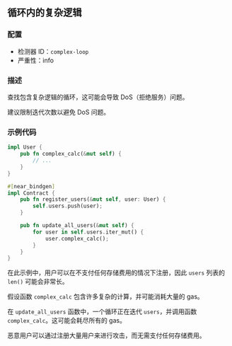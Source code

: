
## 循环内的复杂逻辑

### 配置

* 检测器 ID：`complex-loop`
* 严重性：info

### 描述

查找包含复杂逻辑的循环，这可能会导致 DoS（拒绝服务）问题。

建议限制迭代次数以避免 DoS 问题。

### 示例代码

```rust
impl User {
    pub fn complex_calc(&mut self) {
        // ...
    }
}

#[near_bindgen]
impl Contract {
    pub fn register_users(&mut self, user: User) {
        self.users.push(user);
    }

    pub fn update_all_users(&mut self) {
        for user in self.users.iter_mut() {
            user.complex_calc();
        }
    }
}
```

在此示例中，用户可以在不支付任何存储费用的情况下注册，因此 `users` 列表的 `len()` 可能会非常长。

假设函数 `complex_calc` 包含许多复杂的计算，并可能消耗大量的 gas。

在 `update_all_users` 函数中，一个循环正在迭代 `users`，并调用函数 `complex_calc`。这可能会耗尽所有的 gas。

恶意用户可以通过注册大量用户来进行攻击，而无需支付任何存储费用。
